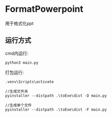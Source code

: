 # FormatPowerpoint
用于格式化ppt

## 运行方式
cmd内运行:
```
python3 main.py
```
打包运行:
```
.venv\Scripts\activate

//生成文件夹
pyinstaller --distpath .\toExe\dist -D main.py

//生成单个文件
pyinstaller --distpath .\toExe\dist -F main.py
```